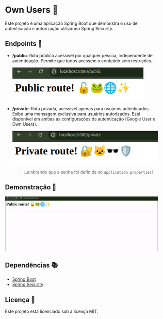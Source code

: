 # Own Users 👤

Este projeto é uma aplicação Spring Boot que demonstra o uso de autenticação e autorização utilizando Spring Security. 

## Endpoints 📌

- **/public**: Rota pública acessível por qualquer pessoa, independente de autenticação. Permite que todos acessem o conteúdo sem restrições.
  
    ![public](./src/main/resources/img/public.png)

- **/private**: Rota privada, acessível apenas para usuários autenticados. Exibe uma mensagem exclusiva para usuários autorizados. Está disponível em ambas as configurações de autenticação (Google User e Own Users).

    ![private](./src/main/resources/img/private.png)
 
  >Lembrando que a senha foi definida no `application.properties`!

## Demonstração 🎥 

![demonstração](./src/main/resources/img/video.gif)
 
## Dependências 📚   

- [Spring Boot](https://spring.io/projects/spring-boot)  
- [Spring Security](https://spring.io/projects/spring-security)  

## Licença 📜 

Este projeto está licenciado sob a licença MIT.